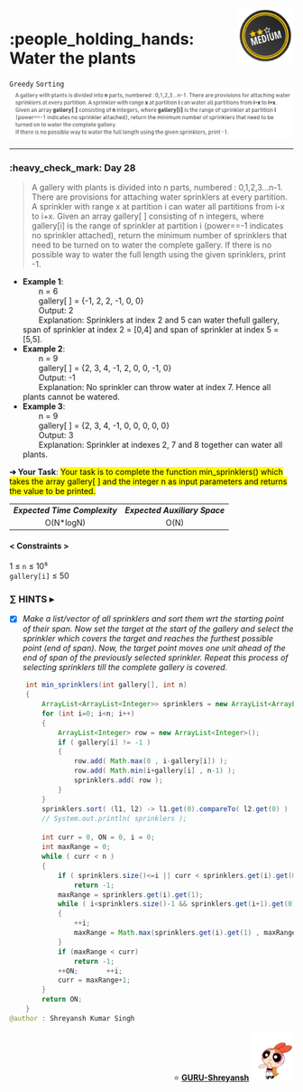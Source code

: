 <img align='right' src="https://github.com/guru-shreyansh/GeeksforGeeks-30-Days-of-Code/blob/main/!DOC!/Medium%233.png" width="100">
<h1>:people_holding_hands: Water the plants</h1>

`Greedy`
`Sorting`
<img align='centre' src="https://github.com/guru-shreyansh/GeeksforGeeks-30-Days-of-Code/blob/main/Day%3C28%3E/D28.png">
________________________________________________________________________________________________________________________________________________________
<h3>:heavy_check_mark: Day 28</h3>
<blockquote>A gallery with plants is divided into n parts, numbered : 0,1,2,3...n-1. There are provisions for attaching water sprinklers at every partition. A sprinkler with range x at partition i can water all partitions from i-x to i+x.
Given an array gallery[ ] consisting of n integers, where gallery[i] is the range of sprinkler at partition i (power==-1 indicates no sprinkler attached), return the minimum number of sprinklers that need to be turned on to water the complete gallery.
If there is no possible way to water the full length using the given sprinklers, print -1.</blockquote>

* **Example 1**:<br>
&emsp;&emsp;n = 6<br>
&emsp;&emsp;gallery[ ] = {-1, 2, 2, -1, 0, 0}<br>
&emsp;&emsp;Output: 2<br>
&emsp;&emsp;Explanation: Sprinklers at index 2 and 5 can water thefull gallery, span of sprinkler at index 2 = [0,4] and span of sprinkler at index 5 = [5,5].<br>
* **Example 2**:<br>
&emsp;&emsp;n = 9<br>
&emsp;&emsp;gallery[ ] = {2, 3, 4, -1, 2, 0, 0, -1, 0}<br>
&emsp;&emsp;Output: -1<br>
&emsp;&emsp;Explanation: No sprinkler can throw water at index 7. Hence all plants cannot be watered.<br>
* **Example 3**:<br>
&emsp;&emsp;n = 9<br>
&emsp;&emsp;gallery[ ] = {2, 3, 4, -1, 0, 0, 0, 0, 0}<br>
&emsp;&emsp;Output: 3<br>
&emsp;&emsp;Explanation: Sprinkler at indexes 2, 7 and 8 together can water all plants.<br>

**➔ Your Task**:
<mark>Your task is to complete the function min_sprinklers() which takes the array gallery[ ] and the integer n as input parameters and returns the value to be printed.</mark>

<table align="center">
      <tr><td><em><b>Expected Time Complexity</td> <td><em><b>Expected Auxiliary Space</td></tr>
      <tr><td align="center">O(N*logN)</td> <td align="center">O(N)</td></tr>
</table>

#### < Constraints >
1  ≤ ` n ` ≤  10⁵<br>
` gallery[i] ` ≤  50

###      ∑ HINTS ▸
- [x] _Make a list/vector of all sprinklers and sort them wrt the starting point of their span._
_Now set the target at the start of the gallery and select the sprinkler which covers the target and reaches the furthest possible point (end of span)._
_Now, the target point moves one unit ahead of the end of span of the previously selected sprinkler. Repeat this process of selecting sprinklers till the complete gallery is covered._
```java
    int min_sprinklers(int gallery[], int n)
    {
        ArrayList<ArrayList<Integer>> sprinklers = new ArrayList<ArrayList<Integer>>();
        for (int i=0; i<n; i++)
        {
            ArrayList<Integer> row = new ArrayList<Integer>();
            if ( gallery[i] != -1 )
            {
                row.add( Math.max(0 , i-gallery[i]) );
                row.add( Math.min(i+gallery[i] , n-1) );
                sprinklers.add( row );
            }
        }
        sprinklers.sort( (l1, l2) -> l1.get(0).compareTo( l2.get(0) ) );
        // System.out.println( sprinklers );
        
        int curr = 0, ON = 0, i = 0;
        int maxRange = 0;
        while ( curr < n )
        {
            if ( sprinklers.size()<=i || curr < sprinklers.get(i).get(0) )
                return -1;
            maxRange = sprinklers.get(i).get(1);
            while ( i<sprinklers.size()-1 && sprinklers.get(i+1).get(0) <= curr )
            {
                ++i;
                maxRange = Math.max(sprinklers.get(i).get(1) , maxRange);
            }
            if (maxRange < curr)
                return -1;
            ++ON;       ++i;
            curr = maxRange+1;
        }
        return ON;
    }
@author : Shreyansh Kumar Singh
```
<p align="right"> ⭐️ <a href="https://github.com/GURU-Shreyansh" target="_blank"> <b>GURU-Shreyansh</b></a>
      <img src="https://github.com/guru-shreyansh/GeeksforGeeks-30-Days-of-Code/blob/main/!DOC!/GIF--Happy-Powerpuff-Girls-Qakyyrk1IKwuK8YtQ6.gif" width="75"> </p>
<!--
#GURU ツ
-->
